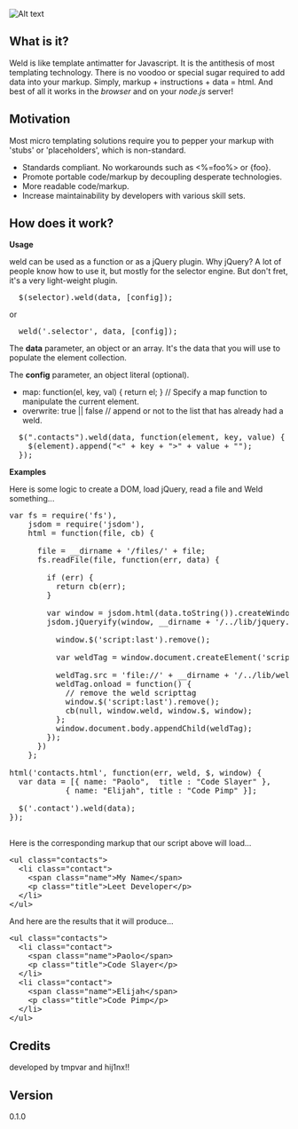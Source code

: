
![Alt text](https://github.com/hij1nx/Weld/raw/master/demo/public/img/weld.png)<br/>

## What is it?

Weld is like template antimatter for Javascript. It is the antithesis of most templating technology. There is no voodoo 
or special sugar required to add data into your markup. Simply, markup + instructions + data = html. And best of all it 
works in the *browser* and on your *node.js* server!

## Motivation

Most micro templating solutions require you to pepper your markup with 'stubs' or 'placeholders', which is non-standard.

- Standards compliant. No workarounds such as <%=foo%> or {foo}.
- Promote portable code/markup by decoupling desperate technologies.
- More readable code/markup.
- Increase maintainability by developers with various skill sets.

## How does it work?

<b>Usage</b>

weld can be used as a function or as a jQuery plugin. Why jQuery? A lot of people know how to use it, but mostly for the selector 
engine. But don't fret, it's a very light-weight plugin.

<pre>
  $(selector).weld(data, [config]);
</pre>
or
<pre>
  weld('.selector', data, [config]);
</pre>

The <b>data</b> parameter, an object or an array.
It's the data that you will use to populate the element collection.<br/>

The <b>config</b> parameter, an object literal (optional).

- map: function(el, key, val) { return el; } // Specify a map function to manipulate the current element.
- overwrite: true || false // append or not to the list that has already had a weld.

<pre>
  $(".contacts").weld(data, function(element, key, value) {
    $(element).append("<" + key + ">" + value + "</" + key + ">");
  });
</pre>

<b>Examples</b>

Here is some logic to create a DOM, load jQuery, read a file and Weld something...
<pre>
var fs = require(&#x27;fs&#x27;),
    jsdom = require(&#x27;jsdom&#x27;),
    html = function(file, cb) {
      
      file = __dirname + &#x27;/files/&#x27; + file;
      fs.readFile(file, function(err, data) {
        
        if (err) {
          return cb(err);
        }

        var window = jsdom.html(data.toString()).createWindow();
        jsdom.jQueryify(window, __dirname + &#x27;/../lib/jquery.js&#x27;, function() {

          window.$(&#x27;script:last&#x27;).remove();
          
          var weldTag = window.document.createElement(&#x27;script&#x27;);
          
          weldTag.src = &#x27;file://&#x27; + __dirname + &#x27;/../lib/weld.js&#x27;;
          weldTag.onload = function() {
            // remove the weld scripttag
            window.$(&#x27;script:last&#x27;).remove();
            cb(null, window.weld, window.$, window);
          };
          window.document.body.appendChild(weldTag);
        });
      })
    };
  
html('contacts.html', function(err, weld, $, window) {
  var data = [{ name: &quot;Paolo&quot;,  title : &quot;Code Slayer&quot; },
            { name: &quot;Elijah&quot;, title : &quot;Code Pimp&quot; }];

  $(&#x27;.contact&#x27;).weld(data);
});

</pre>

Here is the corresponding markup that our script above will load...
<pre>
&lt;ul class=&quot;contacts&quot;&gt;
  &lt;li class=&quot;contact&quot;&gt;
    &lt;span class=&quot;name&quot;&gt;My Name&lt;/span&gt;
    &lt;p class=&quot;title&quot;&gt;Leet Developer&lt;/p&gt;
  &lt;/li&gt;
&lt;/ul&gt;
</pre>

And here are the results that it will produce...
<pre>
&lt;ul class=&quot;contacts&quot;&gt;
  &lt;li class=&quot;contact&quot;&gt;
    &lt;span class=&quot;name&quot;&gt;Paolo&lt;/span&gt;
    &lt;p class=&quot;title&quot;&gt;Code Slayer&lt;/p&gt;
  &lt;/li&gt;
  &lt;li class=&quot;contact&quot;&gt;
    &lt;span class=&quot;name&quot;&gt;Elijah&lt;/span&gt;
    &lt;p class=&quot;title&quot;&gt;Code Pimp&lt;/p&gt;
  &lt;/li&gt;  
&lt;/ul&gt;
</pre>

## Credits
developed by tmpvar and hij1nx!!

## Version
0.1.0
